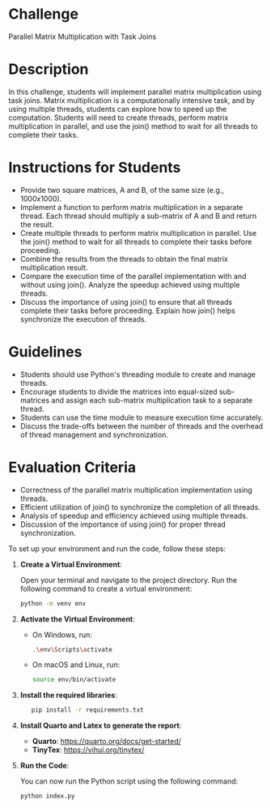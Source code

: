# Challenge

Parallel Matrix Multiplication with Task Joins

# Description 

In this challenge, students will implement parallel matrix multiplication using task joins. Matrix multiplication is a computationally intensive task, and by using multiple threads, students can explore how to speed up the computation. Students will need to create threads, perform matrix multiplication in parallel, and use the join() method to wait for all threads to complete their tasks.

# Instructions for Students

- Provide two square matrices, A and B, of the same size (e.g., 1000x1000).
- Implement a function to perform matrix multiplication in a separate thread. Each thread should multiply a sub-matrix of A and B and return the result.
- Create multiple threads to perform matrix multiplication in parallel. Use the join() method to wait for all threads to complete their tasks before proceeding.
- Combine the results from the threads to obtain the final matrix multiplication result.
- Compare the execution time of the parallel implementation with and without using join(). Analyze the speedup achieved using multiple threads.
- Discuss the importance of using join() to ensure that all threads complete their tasks before proceeding. Explain how join() helps synchronize the execution of threads.

# Guidelines

- Students should use Python's threading module to create and manage threads.
- Encourage students to divide the matrices into equal-sized sub-matrices and assign each sub-matrix multiplication task to a separate thread.
- Students can use the time module to measure execution time accurately.
- Discuss the trade-offs between the number of threads and the overhead of thread management and synchronization.

# Evaluation Criteria

- Correctness of the parallel matrix multiplication implementation using threads.
- Efficient utilization of join() to synchronize the completion of all threads.
- Analysis of speedup and efficiency achieved using multiple threads.
- Discussion of the importance of using join() for proper thread synchronization.

To set up your environment and run the code, follow these steps:

1. **Create a Virtual Environment**:

   Open your terminal and navigate to the project directory. Run the following command to create a virtual environment:

   ```bash
   python -m venv env
   ```
2. **Activate the Virtual Environment**:

   - On Windows, run:

     ```bash
     .\env\Scripts\activate
     ```

   - On macOS and Linux, run:

     ```bash
     source env/bin/activate
     ```
3. **Install the required libraries**:

     ```bash
        pip install -r requirements.txt
     ```
4. **Install Quarto and Latex to generate the report**:
    - **Quarto**: https://quarto.org/docs/get-started/
    - **TinyTex**: https://yihui.org/tinytex/

5. **Run the Code**:

   You can now run the Python script using the following command:

   ```bash
   python index.py
   ```